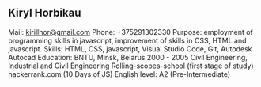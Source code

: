 ## Kiryl Horbikau
Mail: kirillhor@gmail.com
Phone: +375291302330
Purpose: employment of programming skills in javascript, improvement of skills in CSS, HTML and javascript.
Skills: HTML, CSS, javascript, Visual Studio Code, Git, Autodesk Autocad
Education: BNTU, Minsk, Belarus 2000 - 2005 Civil Engineering, Industrial and Civil Engineering
Rolling-scopes-school (first stage of study)
hackerrank.com (10 Days of JS)
English level: A2 (Pre-Intermediate)